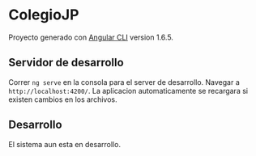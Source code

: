 # ColegioJP

Proyecto generado con [Angular CLI](https://github.com/angular/angular-cli) version 1.6.5.

## Servidor de desarrollo

Correr `ng serve` en la consola para el server de desarrollo. Navegar a `http://localhost:4200/`. La aplicacion automaticamente se recargara  si existen cambios en los archivos.

## Desarrollo

El sistema aun esta en desarrollo. 
